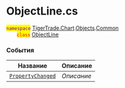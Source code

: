 
# ObjectLine.cs
<mark style="color:purple;">`namespace`</mark> [TigerTrade.Chart](../../../../../TigerTrade.Chart.md).[Objects](../../../../../TigerTrade.Chart/Objects.md).[Common](../../../../../TigerTrade.Chart/Objects/Common.md)  
&nbsp;&nbsp;&nbsp;&nbsp;&nbsp;&nbsp;&nbsp;<mark style="color:red;">`class`</mark> [ObjectLine](../../ObjectLine.cs.md)

### События
| Название | Описание |
| --- | --- |
| [`PropertyChanged`](./События/PropertyChanged.md) | *Описание* |
